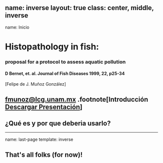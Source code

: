 name: inverse
layout: true
class: center, middle, inverse
---
name: Inicio
# Histopathology in fish:
### proposal for a protocol to assess aquatic pollution
#### D Bernet, et. al. Journal of Fish Diseases 1999, 22, p25-34
[Felipe de J. Muñoz González]

[fmunoz@lcg.unam.mx](mailto:fmunoz@lcg.unam.mx)
.footnote[Introducción<br>[Descargar Presentación](https://github.com/gnab/remark)]
---
## ¿Qué es y por que deberia usarlo?
---
name: last-page
template: inverse

## That's all folks (for now)!

